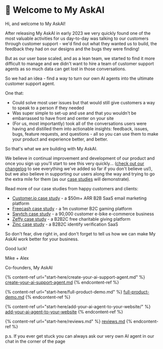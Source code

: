 # 👋 Welcome to My AskAI

Hi, and welcome to My AskAI!

After releasing My AskAI in early 2023 we very quickly found one of the most valuable activities for us day-to-day was talking to our customers through customer support - we'd find out what they wanted us to build, the feedback they had on our designs and the bugs they were finding!

But as our user base scaled, and as a lean team, we started to find it more difficult to manage and we didn't want to hire a team of customer support agents as so much data can get lost in those conversations.

So we had an idea - find a way to turn our own AI agents into the ultimate customer support agent.

One that:&#x20;

* Could solve most user issues but that would still give customers a way to speak to a person if they needed
* Was super simple to set-up and use and that you wouldn't be embarrassed to have front and center on your site&#x20;
* (For us, most importantly) took all of the conversations users were having and distilled them into actionable insights: feedback, issues, bugs, feature requests, and questions - all so you can use them to make your product and experience better, and better.

So that's what we are building with My AskAI.

We believe in continual improvement and development of our product and once you sign up you'll start to see this very quickly... ([check out our changelog](https://feedback.myaskai.com/changelog) to see everything we've added so far if you don't believe us!), but we also believe in supporting our users along the way and trying to go the extra mile for them (as our [case studies](https://myaskai.com/blog/tags/case-study-posts) will demonstrate).

Read more of our case studies from happy customers and clients:

* [Customer.io case study](https://myaskai.com/blog/customerio-myaskai-case-study) - a $50m+ ARR B2B SaaS email marketing platform&#x20;
* [Freecash case study](https://myaskai.com/blog/freecash-myaskai-case-study) - a 1m customer B2C gaming platform
* [Swytch case study](https://myaskai.com/blog/swytch-bike-myaskai-case-study) - a 90,000 customer e-bike e-commerce business
* [Zeffy case study](https://myaskai.com/blog/zeffy-myaskai-case-study) - a B2B2C free charitable giving platform
* [Zinc case study](https://myaskai.com/blog/zinc-reducing-support-tickets-overnight) - a B2B2C identify verification SaaS

So don't fear, dive right in, and don't forget to tell us how we can make My AskAI work better for your business.

Good luck!

Mike + Alex

Co-founders, My AskAI

{% content-ref url="start-here/create-your-ai-support-agent.md" %}
[create-your-ai-support-agent.md](start-here/create-your-ai-support-agent.md)
{% endcontent-ref %}

{% content-ref url="start-here/full-product-demo.md" %}
[full-product-demo.md](start-here/full-product-demo.md)
{% endcontent-ref %}

{% content-ref url="start-here/add-your-ai-agent-to-your-website/" %}
[add-your-ai-agent-to-your-website](start-here/add-your-ai-agent-to-your-website/)
{% endcontent-ref %}

{% content-ref url="start-here/reviews.md" %}
[reviews.md](start-here/reviews.md)
{% endcontent-ref %}

p.s. If you ever get stuck you can always ask our very own AI agent in our chat in the corner of the page
